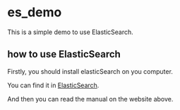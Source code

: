 # es_demo

This is a simple demo to use ElasticSearch.

## how to use ElasticSearch
Firstly, you should install elasticSearch on you computer.

You can find it in [ElasticSearch](https://www.elastic.co).

And then you can read the manual on the website above.
